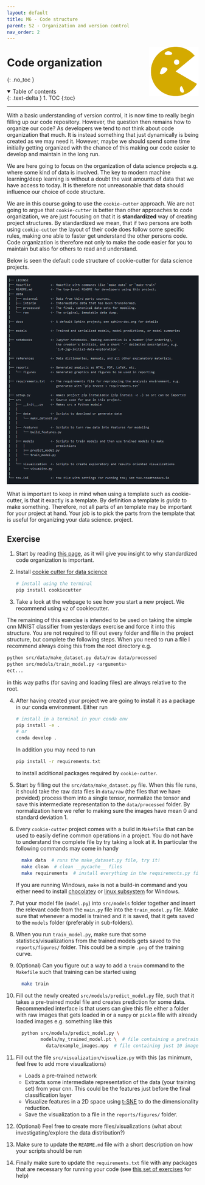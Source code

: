 ```yaml
---
layout: default
title: M6 - Code structure
parent: S2 - Organization and version control
nav_order: 2
---
```


<img style="float: right;" src="../figures/icons/cookiecutter.png" width="130"> 

# Code organization
{: .no_toc }

<details open markdown="block">
  <summary>
    Table of contents
  </summary>
  {: .text-delta }
1. TOC
{:toc}
</details>

---

With a basic understanding of version control, it is now time to really begin filling up our code repository. However, 
the question then remains how to organize our code? As developers we tend to not think about code organization that 
much. It is instead something that just dynamically is being created as we may need it. However, maybe we should spend 
some time initially getting organized with the chance of this making our code easier to develop and maintain in the 
long run.

We are here going to focus on the organization of data science projects e.g. where some kind of data is involved. The 
key to modern machine learning/deep learning is without a doubt the vast amounts of data that we have access to today. 
It is therefore not unreasonable that data should influence our choice of code structure.

We are in this course going to use the `cookie-cutter` approach. We are not going to argue that `cookie-cutter` is 
better than other approaches to code organization, we are just focusing on that it is **standardized** way of creating 
project structures. By standardized we mean, that if two persons are both using `cookie-cutter` the layout of their 
code does follow some specific rules, making one able to faster get understand the other persons code. Code organization 
is therefore not only to make the code easier for you to maintain but also for others to read and understand.

Below is seen the default code structure of cookie-cutter for data science projects.

<p align="center">
  <img src="../figures/cookie_cutter.png" width="1000," title="hover text">
</p>

What is important to keep in mind when using a template such as cookie-cutter, is that it exactly is a template. By
definition a template is *guide* to make something. Therefore, not all parts of an template may be important for your
project at hand. Your job is to pick the parts from the template that is useful for organizing your data science.
project.

## Exercise

1. Start by reading [this page](https://drivendata.github.io/cookiecutter-data-science/), as it will give you insight 
   to why standardized code organization is important.

2. Install [cookie cutter for data science](https://github.com/drivendata/cookiecutter-data-science)
   ``` bash
   # install using the terminal
   pip install cookiecutter
   ```

3. Take a look at the webpage to see how you start a new project. We recommend using `v2` of cookiecutter.

  The remaining of this exercise is intended to be used on taking the simple cnn MNIST classifier from yesterdays 
  exercise and force it into this structure. You are not required to fill out every folder and file in the project 
  structure, but complete the following steps. When you need to run a file I recommend always doing this from the 
  root directory e.g.
  ```bash
  python src/data/make_dataset.py data/raw data/processed
  python src/models/train_model.py <arguments>
  ect...
  ```
  in this way paths (for saving and loading files) are always relative to the root.

4. After having created your project we are going to install it as a package in our conda environment. Either run 
   ```bash
   # install in a terminal in your conda env
   pip install -e .
   # or 
   conda develop .
	 ```
   In addition you may need to run
   ```bash
   pip install -r requirements.txt
   ```
   to install additional packages required by `cookie-cutter`.

5. Start by filling out the `src/data/make_dataset.py` file. When this file runs, it should take the raw data files in 
   `data/raw` (the files that we have provided) process them into a single tensor, normalize the tensor and save this 
   intermediate representation to the `data/processed` folder. By normalization here we refer to making sure the
   images have mean 0 and standard deviation 1.

5. Every `cookie-cutter` project comes with a build in `Makefile` that can be used to easily define common operations in 
   a project. You do not have to understand the complete file by try taking a look at it. In particular the following 
   commands may come in handy
   ```bash
	 make data  # runs the make_dataset.py file, try it!
	 make clean  # clean __pycache__ files
	 make requirements  # install everything in the requirements.py file
	 ```
   If you are running Windows, `make` is not a build-in command and you either need to install
   [chocolatey](https://chocolatey.org/) or 
   [linux subsystem](https://docs.microsoft.com/en-us/windows/wsl/install-win10) for Windows.

6. Put your model file (`model.py`) into `src/models` folder together and insert the relevant code from the `main.py` 
   file into the `train_model.py` file. Make sure that whenever a model is trained and it is saved, that it gets saved
   to the `models` folder (preferably in sub-folders).

7. When you run `train_model.py`, make sure that some statistics/visualizations from the trained models gets saved to
   the `reports/figures/` folder. This could be a simple `.png` of the training curve. 

8. (Optional) Can you figure out a way to add a `train` command to the `Makefile` such that training can be started
   using
   ```bash
	 make train
	 ```

9. Fill out the newly created `src/models/predict_model.py` file, such that it takes a pre-trained model file and 
   creates prediction for some data. Recommended interface is that users can give this file either a folder with raw 
   images that gets loaded in or a `numpy` or `pickle` file with already loaded images e.g. something like this
   ```bash
	 python src/models/predict_model.py \
	        models/my_trained_model.pt \  # file containing a pretrained model
		      data/example_images.npy  # file containing just 10 images for prediction
   ```

10. Fill out the file `src/visualization/visualize.py` with this (as minimum, feel free to add more visualizations)
	  * Loads a pre-trained network
	  * Extracts some intermediate representation of the data (your training set) from your cnn. This could be the
      features just before the final classification layer
	  * Visualize features in a 2D space using 
      [t-SNE](https://scikit-learn.org/stable/modules/generated/sklearn.manifold.TSNE.html) to do the dimensionality
      reduction.
	  * Save the visualization to a file in the `reports/figures/` folder.

10. (Optional) Feel free to create more files/visualizations (what about investigating/explore the data distribution?)

11. Make sure to update the `README.md` file with a short description on how your scripts should be run

12. Finally make sure to update the `requirements.txt` file with any packages that are necessary for running your
    code (see [this set of exercises](../s1_development_environment/M2_conda.md) for help)



